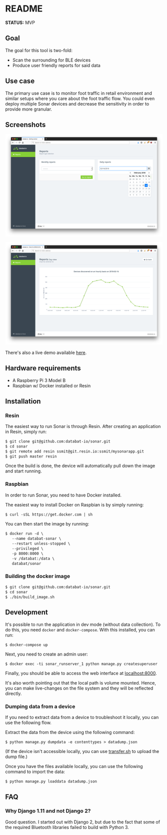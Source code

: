 # README

**STATUS:** MVP

## Goal

The goal for this tool is two-fold:

 * Scan the surrounding for BLE devices
 * Produce user friendly reports for said data

## Use case

The primary use case is to monitor foot traffic in retail environment and similar setups where you care about the foot traffic flow. You could even deploy multiple Sonar devices and decrease the sensitivity in order to provide more granular.

## Screenshots

![Overview](/img/sonar_date_picker.png?raw=true)

![Daily View](/img/sonar_daily_view.png?raw=true)

There's also a live demo available [here](https://670f43c23e63a89894f3d2c357d515c8.resindevice.io/).

## Hardware requirements

 * A Raspberry Pi 3 Model B
 * Raspbian w/ Docker installed or Resin

## Installation

### Resin

The easiest way to run Sonar is through Resin. After creating an application in Resin, simply run:

```
$ git clone git@github.com:databat-io/sonar.git
$ cd sonar
$ git remote add resin ssmit@git.resin.io:ssmit/mysonarapp.git
$ git push master resin
```

Once the build is done, the device will automatically pull down the image and start running.

### Raspbian

In order to run Sonar, you need to have Docker installed.

The easiest way to install Docker on Raspbian is by simply running:

```
$ curl -sSL https://get.docker.com | sh
```

You can then start the image by running:

```
$ docker run -d \
   --name databat-sonar \
   --restart unless-stopped \
   --privileged \
   -p 8000:8000 \
   -v /databat:/data \
   databat/sonar
```


### Building the docker image

```
$ git clone git@github.com:databat-io/sonar.git
$ cd sonar
$ ./bin/build_image.sh
```


## Development

It's possible to run the application in dev mode (without data collection). To do this, you need `docker` and `docker-compose`. With this installed, you can run:

```
$ docker-compose up
```

Next, you need to create an admin user:

```
$ docker exec -ti sonar_runserver_1 python manage.py createsuperuser
```

Finally, you should be able to access the web interface at [localhost:8000](http://localhost:8000).

It's also worth pointing out that the local path is volume mounted. Hence, you can make live-changes on the file system and they will be reflected directly.

### Dumping data from a device

If you need to extract data from a device to troubleshoot it locally, you can use the following flow.

Extract the data from the device using the following command:

```
$ python manage.py dumpdata -e contenttypes > datadump.json
```

(If the device isn't accessible locally, you can use [transfer.sh](https://www.transfer.sh) to upload the dump file.)

Once you have the files available locally, you can use the following command to import the data:

```
$ python manage.py loaddata datadump.json
```


## FAQ

### Why Django 1.11 and not Django 2?

Good question. I started out with Django 2, but due to the fact that some of the required Bluetooth libraries failed to build with Python 3.
